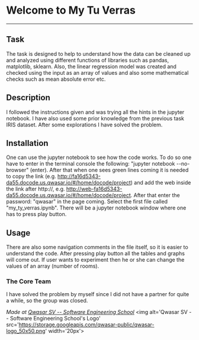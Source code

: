 # Welcome to My Tu Verras
***

## Task
The task is designed to help to understand how the data can be cleaned up and analyzed using different functions of libraries such as pandas, matplotlib, sklearn. Also, the linear regression model was created and checked using the input as an array of values and also some mathematical checks such as mean absolute error etc.

## Description
I followed the instructions given and was trying all the hints in the jupyter notebook. I have also used some prior knowledge from the previous task IRIS dataset. After some explorations I have solved the problem. 

## Installation
One can use the jupyter notebook to see how the code works. To do so one have to enter in the terminal console the following: "jupyter notebook --no-browser" (enter). After that when one sees green lines coming it is needed to copy the link (e.g. http://fa16d5343-da55.docode.us.qwasar.io/#/home/docode/project) and add the web inside the link after http://, e.g. http://web-fa16d5343-da55.docode.us.qwasar.io/#/home/docode/project. After that enter the password: "qwasar" in the page coming. Select the first file called "my_ty_verras.ipynb". There will be a jupyter notebook window where one has to press play button.

## Usage
There are also some navigation comments in the file itself, so it is easier to understand the code. After pressing play button all the tables and graphs will come out. If user wants to experiment then he or she can change the values of an array (number of rooms). 

### The Core Team
I have solved the problem by myself since I did not have a partner for quite a while, so the group was closed.

<span><i>Made at <a href='https://qwasar.io'>Qwasar SV -- Software Engineering School</a></i></span>
<span><img alt='Qwasar SV -- Software Engineering School's Logo' src='https://storage.googleapis.com/qwasar-public/qwasar-logo_50x50.png' width='20px'></span>
